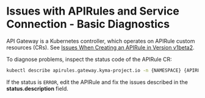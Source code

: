 # Issues with APIRules and Service Connection - Basic Diagnostics

API Gateway is a Kubernetes controller, which operates on APIRule custom resources (CRs). See [Issues When Creating an APIRule in Version v1beta2](./03-40-api-rule-troubleshooting.md).

To diagnose problems, inspect the status code of the APIRule CR:

   ```bash
   kubectl describe apirules.gateway.kyma-project.io -n {NAMESPACE} {APIRULE_NAME}
   ```

If the status is `ERROR`, edit the APIRule and fix the issues described in the **status.description** field.
